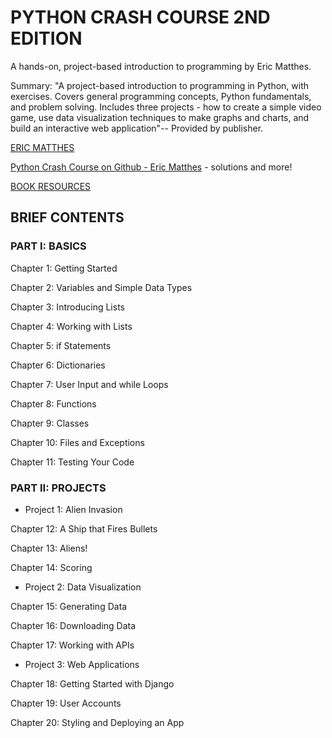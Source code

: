 # PYTHON CRASH COURSE 2ND EDITION
 
A hands-on, project-based introduction to programming by Eric Matthes.

Summary: "A project-based introduction to programming in Python, with exercises. Covers general programming concepts, Python fundamentals, and problem solving. Includes three projects - how to create a simple video game, use data visualization techniques to make graphs and charts, and build an interactive web application"-- Provided by publisher. 

[ERIC MATTHES](http://ehmatthes.github.io/pcc_2e/)

[Python Crash Course on Github - Eric Matthes](https://github.com/ehmatthes/pcc_2e) - solutions and more!

[BOOK RESOURCES](https://nostarch.com/pythoncrashcourse2e/)

## BRIEF CONTENTS
### PART I: BASICS
Chapter 1: Getting Started

Chapter 2: Variables and Simple Data Types

Chapter 3: Introducing Lists

Chapter 4: Working with Lists

Chapter 5: if Statements

Chapter 6: Dictionaries

Chapter 7: User Input and while Loops

Chapter 8: Functions

Chapter 9: Classes

Chapter 10: Files and Exceptions

Chapter 11: Testing Your Code

### PART II: PROJECTS
+ Project 1: Alien Invasion

Chapter 12: A Ship that Fires Bullets

Chapter 13: Aliens!

Chapter 14: Scoring

+ Project 2: Data Visualization

Chapter 15: Generating Data

Chapter 16: Downloading Data

Chapter 17: Working with APIs

+ Project 3: Web Applications

Chapter 18: Getting Started with Django

Chapter 19: User Accounts

Chapter 20: Styling and Deploying an App

